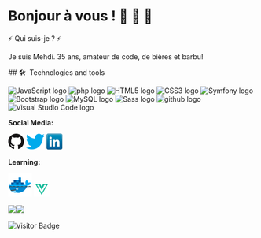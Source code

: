 # Bonjour à vous ! 🧀 🍷 🥖

<p> ⚡️ Qui suis-je ? ⚡️
    
Je suis Mehdi. 35 ans, amateur de code, de bières et barbu!
    
<p/>
## 🛠  Technologies and tools

<a name="learning-now"></a>

<img src="https://img.shields.io/badge/JavaScript-282C34?logo=javascript&logoColor=F7DF1E" alt="JavaScript logo" title="JavaScript" height="25" /> <img src="https://img.shields.io/badge/PHP-282C34?logo=php&logoColor=3178C6" alt="php logo" title="PHP" height="25" /> <img src="https://img.shields.io/badge/HTML5-282C34?logo=html5&logoColor=E34F26" alt="HTML5 logo" title="HTML5" height="25" /> <img src="https://img.shields.io/badge/CSS3-282C34?logo=css3&logoColor=1572B6" alt="CSS3 logo" title="CSS3" height="25" /> <img src="https://img.shields.io/badge/Symfony-282C34?logo=symfony&logoColor=3DDC84" alt="Symfony logo" title="Symfony" height="25" /> <img src="https://img.shields.io/badge/Bootstrap-282C34?logo=bootstrap&logoColor=61DAFB" alt="Bootstrap logo" title="Bootstrap" height="25" /> <img src="https://img.shields.io/badge/MySQL-282C34?logo=mysql&logoColor=764ABC" alt="MySQL logo" title="MySQL" height="25" /> <img src="https://img.shields.io/badge/Sass-282C34?logo=Sass&logoColor=4B32C3" alt="Sass logo" title="Sass" height="25" /> <img src="https://img.shields.io/badge/github-282C34?logo=github&logoColor=F05032" alt="github logo" title="github" height="25" /> <img src="https://img.shields.io/badge/VS%20Code-282C34?logo=visual-studio-code&logoColor=007ACC" alt="Visual Studio Code logo" title="Visual Studio Code" height="25" /> 
  
  **Social Media:**

[![GitHub](img/github.png)](https://github.com/hussainweb)
[![Twitter](img/twitter.png)](https://twitter.com/hussainweb)
[![LinkedIn](img/linkedin.png)](https://www.linkedin.com/in/hussainweb/)
  
  **Learning:**

<a href="https://www.docker.com/" title="Docker"><img src="img/docker.png" /></a>
<a href="https://vuejs.org/" title="Vue.js"><img src="img/vuejs.png" /></a>

  
  <img align="left" src="https://github-readme-stats.vercel.app/api?username=Mehdimosteghanemi&show_icons=true&count_private=true&theme=gruvbox" />
<img src="https://github-readme-stats.vercel.app/api/top-langs/?username=Mehdimosteghanemi&layout=compact&count_private=true&theme=gruvbox" />

  
![Visitor Badge](https://visitor-badge.laobi.icu/badge?page_id=Mehdimosteghanemi.Mehdimosteghanemi)
